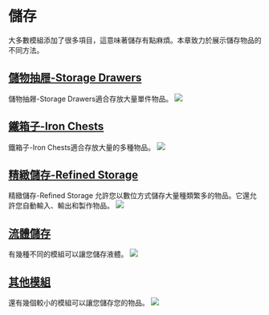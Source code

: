 # 儲存

大多數模組添加了很多項目，這意味著儲存有點麻煩。本章致力於展示儲存物品的不同方法。

## [儲物抽屜-Storage Drawers](guide:storage_drawers)
儲物抽屜-Storage Drawers適合存放大量單件物品。
![](/storage_drawers/half.png)


## [鐵箱子-Iron Chests](guide:iron_chests)
鐵箱子-Iron Chests適合存放大量的多種物品。
![](/iron_chests/main.png)

## [精緻儲存-Refined Storage](guide:refined_storage)
精緻儲存-Refined Storage 允許您以數位方式儲存大量種類繁多的物品。它還允許您自動輸入、輸出和製作物品。
![](/refined\_storage/autocrafting/processing\_recipe.png)

## [流體儲存](guide:fluid)
有幾種不同的模組可以讓您儲存液體。
![](/fluid/portable_tank.png)

## [其他模組](guide:other)
還有幾個較小的模組可以讓您儲存您的物品。
![](/other/ender_chest.png)
